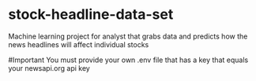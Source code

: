 # stock-headline-data-set
Machine learning project for analyst that grabs data and predicts how the news headlines will affect individual stocks

#Important
You must provide your own .env file that has a key that equals your newsapi.org api key